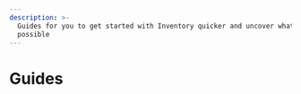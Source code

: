 ```yaml
---
description: >-
  Guides for you to get started with Inventory quicker and uncover what's
  possible
---
```


# Guides

